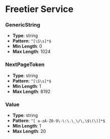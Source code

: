 # Freetier Service

### GenericString
- **Type**: string
- **Pattern**: `^[\S\s]*$`
- **Min Length**: 0
- **Max Length**: 1024

### NextPageToken
- **Type**: string
- **Pattern**: `^[\S\s]*$`
- **Min Length**: 1
- **Max Length**: 8192

### Value
- **Type**: string
- **Pattern**: `^[ a-zA-Z0-9\-\:\.\_\/\,\$\(\)]*$`
- **Min Length**: 1
- **Max Length**: 20

